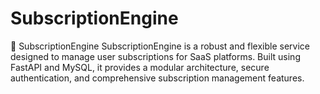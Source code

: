# SubscriptionEngine
🚀 SubscriptionEngine    SubscriptionEngine is a robust and flexible service designed to manage user subscriptions for SaaS platforms. Built using FastAPI and MySQL, it provides a modular architecture, secure authentication, and comprehensive subscription management features.
